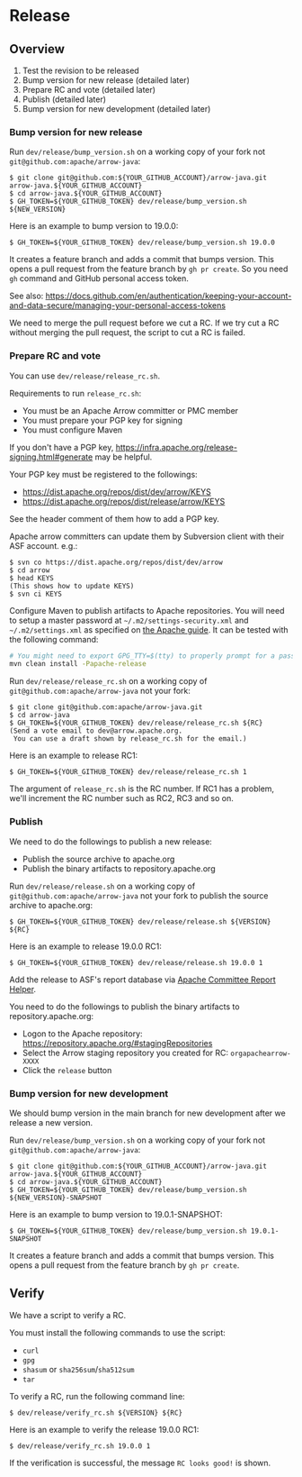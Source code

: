 <!---
  Licensed to the Apache Software Foundation (ASF) under one
  or more contributor license agreements.  See the NOTICE file
  distributed with this work for additional information
  regarding copyright ownership.  The ASF licenses this file
  to you under the Apache License, Version 2.0 (the
  "License"); you may not use this file except in compliance
  with the License.  You may obtain a copy of the License at

    http://www.apache.org/licenses/LICENSE-2.0

  Unless required by applicable law or agreed to in writing,
  software distributed under the License is distributed on an
  "AS IS" BASIS, WITHOUT WARRANTIES OR CONDITIONS OF ANY
  KIND, either express or implied.  See the License for the
  specific language governing permissions and limitations
  under the License.
-->

# Release

## Overview

  1. Test the revision to be released
  2. Bump version for new release (detailed later)
  3. Prepare RC and vote (detailed later)
  4. Publish (detailed later)
  5. Bump version for new development (detailed later)

### Bump version for new release

Run `dev/release/bump_version.sh` on a working copy of your fork not
`git@github.com:apache/arrow-java`:

```console
$ git clone git@github.com:${YOUR_GITHUB_ACCOUNT}/arrow-java.git arrow-java.${YOUR_GITHUB_ACCOUNT}
$ cd arrow-java.${YOUR_GITHUB_ACCOUNT}
$ GH_TOKEN=${YOUR_GITHUB_TOKEN} dev/release/bump_version.sh ${NEW_VERSION}
```

Here is an example to bump version to 19.0.0:

```
$ GH_TOKEN=${YOUR_GITHUB_TOKEN} dev/release/bump_version.sh 19.0.0
```

It creates a feature branch and adds a commit that bumps version. This
opens a pull request from the feature branch by `gh pr create`. So you
need `gh` command and GitHub personal access token.

See also:
https://docs.github.com/en/authentication/keeping-your-account-and-data-secure/managing-your-personal-access-tokens

We need to merge the pull request before we cut a RC. If we try cut a
RC without merging the pull request, the script to cut a RC is failed.

### Prepare RC and vote

You can use `dev/release/release_rc.sh`.

Requirements to run `release_rc.sh`:

  * You must be an Apache Arrow committer or PMC member
  * You must prepare your PGP key for signing
  * You must configure Maven

If you don't have a PGP key,
https://infra.apache.org/release-signing.html#generate may be helpful.

Your PGP key must be registered to the followings:

  * https://dist.apache.org/repos/dist/dev/arrow/KEYS
  * https://dist.apache.org/repos/dist/release/arrow/KEYS

See the header comment of them how to add a PGP key.

Apache arrow committers can update them by Subversion client with
their ASF account. e.g.:

```console
$ svn co https://dist.apache.org/repos/dist/dev/arrow
$ cd arrow
$ head KEYS
(This shows how to update KEYS)
$ svn ci KEYS
```

Configure Maven to publish artifacts to Apache repositories. You will
need to setup a master password at `~/.m2/settings-security.xml` and
`~/.m2/settings.xml` as specified on [the Apache
guide](https://infra.apache.org/publishing-maven-artifacts.html). It
can be tested with the following command:

```bash
# You might need to export GPG_TTY=$(tty) to properly prompt for a passphrase
mvn clean install -Papache-release
```

Run `dev/release/release_rc.sh` on a working copy of
`git@github.com:apache/arrow-java` not your fork:

```console
$ git clone git@github.com:apache/arrow-java.git
$ cd arrow-java
$ GH_TOKEN=${YOUR_GITHUB_TOKEN} dev/release/release_rc.sh ${RC}
(Send a vote email to dev@arrow.apache.org.
 You can use a draft shown by release_rc.sh for the email.)
```

Here is an example to release RC1:

```console
$ GH_TOKEN=${YOUR_GITHUB_TOKEN} dev/release/release_rc.sh 1
```

The argument of `release_rc.sh` is the RC number. If RC1 has a
problem, we'll increment the RC number such as RC2, RC3 and so on.

### Publish

We need to do the followings to publish a new release:

  * Publish the source archive to apache.org
  * Publish the binary artifacts to repository.apache.org

Run `dev/release/release.sh` on a working copy of
`git@github.com:apache/arrow-java` not your fork to publish the source
archive to apache.org:

```console
$ GH_TOKEN=${YOUR_GITHUB_TOKEN} dev/release/release.sh ${VERSION} ${RC}
```

Here is an example to release 19.0.0 RC1:

```console
$ GH_TOKEN=${YOUR_GITHUB_TOKEN} dev/release/release.sh 19.0.0 1
```

Add the release to ASF's report database via [Apache Committee Report
Helper](https://reporter.apache.org/addrelease.html?arrow).

You need to do the followings to publish the binary artifacts to
repository.apache.org:

* Logon to the Apache repository:
  https://repository.apache.org/#stagingRepositories
* Select the Arrow staging repository you created for RC:
  `orgapachearrow-XXXX`
* Click the `release` button

### Bump version for new development

We should bump version in the main branch for new development after we
release a new version.

Run `dev/release/bump_version.sh` on a working copy of your fork not
`git@github.com:apache/arrow-java`:

```console
$ git clone git@github.com:${YOUR_GITHUB_ACCOUNT}/arrow-java.git arrow-java.${YOUR_GITHUB_ACCOUNT}
$ cd arrow-java.${YOUR_GITHUB_ACCOUNT}
$ GH_TOKEN=${YOUR_GITHUB_TOKEN} dev/release/bump_version.sh ${NEW_VERSION}-SNAPSHOT
```

Here is an example to bump version to 19.0.1-SNAPSHOT:

```
$ GH_TOKEN=${YOUR_GITHUB_TOKEN} dev/release/bump_version.sh 19.0.1-SNAPSHOT
```

It creates a feature branch and adds a commit that bumps version. This
opens a pull request from the feature branch by `gh pr create`.

## Verify

We have a script to verify a RC.

You must install the following commands to use the script:

  * `curl`
  * `gpg`
  * `shasum` or `sha256sum`/`sha512sum`
  * `tar`

To verify a RC, run the following command line:

```console
$ dev/release/verify_rc.sh ${VERSION} ${RC}
```

Here is an example to verify the release 19.0.0 RC1:

```console
$ dev/release/verify_rc.sh 19.0.0 1
```

If the verification is successful, the message `RC looks good!` is shown.
